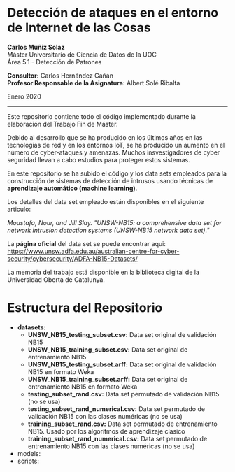 # Detección de ataques en el entorno de Internet de las Cosas

**Carlos Muñiz Solaz**  
Máster Universitario de Ciencia de Datos de la UOC    
Área 5.1 - Detección de Patrones  

**Consultor:** Carlos Hernández Gañán  
**Profesor Responsable de la Asignatura:** Albert Solé Ribalta  

Enero 2020

---  

Este repositorio contiene todo el código implementado durante la elaboración del Trabajo Fin de Máster. 

Debido al desarrollo que se ha producido en los últimos años en las tecnologias de red y en los entornos IoT, se ha producido un aumento en el número de cyber-ataques y amenazas. Muchos insvestigadores de cyber seguridad llevan a cabo estudios para proteger estos sistemas.

En este repositorio se ha subido el código y los data sets empleados para la construcción de sistemas de detección de intrusos usando técnicas de **aprendizaje automático (machine learning)**.

Los detalles del data set empleado están disponibles en el siguiente articulo:

*Moustafa, Nour, and Jill Slay. "UNSW-NB15: a comprehensive data set for network intrusion detection systems (UNSW-NB15 network data set)."*

La **página oficial** del data set se puede encontrar aqui:  
https://www.unsw.adfa.edu.au/australian-centre-for-cyber-security/cybersecurity/ADFA-NB15-Datasets/

La memoria del trabajo está disponible en la biblioteca digital de la Universidad Oberta de Catalunya.

# Estructura del Repositorio

* **datasets:**
  - **UNSW_NB15_testing_subset.csv:** Data set original de validación NB15 
  - **UNSW_NB15_training_subset.csv:** Data set original de entrenamiento NB15 
  - **UNSW_NB15_testing_subset.arff:** Data set original de validación NB15 en formato Weka
  - **UNSW_NB15_training_subset.arff:** Data set original de entrenamiento NB15 en formato Weka
  - **testing_subset_rand.csv:** Data set permutado de validación NB15 (no se usa)
  - **testing_subset_rand_numerical.csv:** Data set permutado de validación NB15 con las clases numéricas (no se usa)
  - **training_subset_rand.csv:** Data set permutado de entrenamiento NB15. Usado por los algoritmos de aprendizaje clasico
  - **training_subset_rand_numerical.csv:** Data set permutado de entrenamiento NB15 con las clases numéricas (no se usa)
* models:
* scripts:

